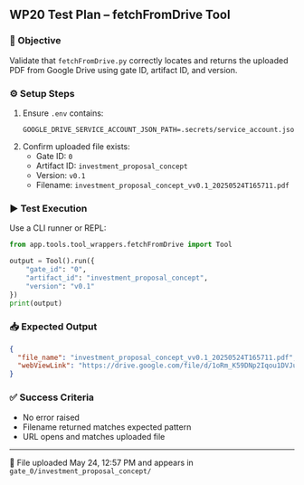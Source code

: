 ## WP20 Test Plan – fetchFromDrive Tool

### 🎯 Objective
Validate that `fetchFromDrive.py` correctly locates and returns the uploaded PDF from Google Drive using gate ID, artifact ID, and version.

### ⚙️ Setup Steps
1. Ensure `.env` contains:
   ```env
   GOOGLE_DRIVE_SERVICE_ACCOUNT_JSON_PATH=.secrets/service_account.json
   ```
2. Confirm uploaded file exists:
   - Gate ID: `0`
   - Artifact ID: `investment_proposal_concept`
   - Version: `v0.1`
   - Filename: `investment_proposal_concept_vv0.1_20250524T165711.pdf`

### ▶️ Test Execution
Use a CLI runner or REPL:
```python
from app.tools.tool_wrappers.fetchFromDrive import Tool

output = Tool().run({
    "gate_id": "0",
    "artifact_id": "investment_proposal_concept",
    "version": "v0.1"
})
print(output)
```

### 📥 Expected Output
```json
{
  "file_name": "investment_proposal_concept_vv0.1_20250524T165711.pdf",
  "webViewLink": "https://drive.google.com/file/d/1oRm_K59DNp2Iqou1DVJutrCE_Aiu709S/view?usp=drivesdk"
}
```

### ✅ Success Criteria
- No error raised
- Filename returned matches expected pattern
- URL opens and matches uploaded file

---

📁 File uploaded May 24, 12:57 PM and appears in `gate_0/investment_proposal_concept/`